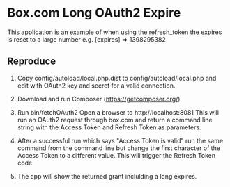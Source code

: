 Box.com Long OAuth2 Expire
==========================

This application is an example of when using the refresh_token the expires is
reset to a large number e.g. [expires] => 1398295382

Reproduce
---------
1. Copy config/autoload/local.php.dist to config/autoload/local.php 
   and edit with OAuth2 key and secret for a valid connection.

2. Download and run Composer (https://getcomposer.org/)

3. Run bin/fetchOAuth2
   Open a browser to http://localhost:8081 
   This will run an OAuth2 request through box.com and return
   a command line string with the Access Token and Refresh Token as parameters.

4. After a successful run which says "Access Token is valid" run the same command
   from the command line but change the first character of the Access Token to a
   different value.  This will trigger the Refresh Token code.

5. The app will show the returned grant inclulding a long expires.
